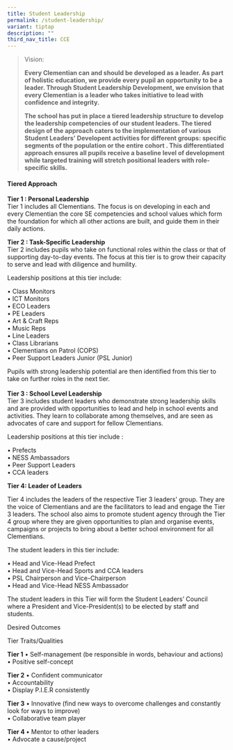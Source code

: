 ```yaml
---
title: Student Leadership
permalink: /student-leadership/
variant: tiptap
description: ""
third_nav_title: CCE
---
```

<blockquote>
<p>Vision:</p>
<p><strong>Every Clementian can and should be developed as a leader. As part of holistic education, we provide every pupil an opportunity to be a leader. Through Student Leadership Development, we envision that every Clementian is a leader who takes initiative to lead with confidence and integrity.</strong>
</p>
<p><strong>The school has put in place a tiered leadership structure to develop the leadership competencies of our student leaders. The tiered design of the approach caters to the implementation of various Student Leaders' Developent activities for different groups: specific segments of the population or the entire cohort . This differentiated approach ensures all pupils receive a baseline level of development while targeted training will stretch positional leaders with role-specific skills.</strong>
</p>
</blockquote>
<h4>Tiered Approach</h4>
<p><strong>Tier 1 : Personal Leadership </strong>
<br>Tier 1 includes all Clementians. The focus is on developing in each and
every Clementian the core SE competencies and school values which form
the foundation for which all other actions are built, and guide them in
their daily actions.</p>
<p><strong>Tier 2 : Task-Specific Leadership </strong>
<br>Tier 2 includes pupils who take on functional roles within the class or
that of supporting day-to-day events. The focus at this tier is to grow
their capacity to serve and lead with diligence and humility.</p>
<p>Leadership positions at this tier include:</p>
<p>• Class Monitors
<br>• ICT Monitors
<br>• ECO Leaders
<br>• PE Leaders
<br>• Art &amp; Craft Reps
<br>• Music Reps
<br>• Line Leaders
<br>• Class Librarians
<br>• Clementians on Patrol (COPS)
<br>• Peer Support Leaders Junior (PSL Junior)</p>
<p>Pupils with strong leadership potential are then identified from this
tier to take on further roles in the next tier.
<br>
<br><strong>Tier 3 : School Level Leadership</strong>
<br>Tier 3 includes student leaders who demonstrate strong leadership skills
and are provided with opportunities to lead and help in school events and
activities. They learn to collaborate among themselves, and are seen as
advocates of care and support for fellow Clementians.</p>
<p>Leadership positions at this tier include :</p>
<p>• Prefects
<br>• NESS Ambassadors
<br>• Peer Support Leaders
<br>• CCA leaders</p>
<p><strong>Tier 4: Leader of Leaders</strong>
</p>
<p>Tier 4 includes the leaders of the respective Tier 3 leaders' group. They
are the voice of Clementians and are the facilitators to lead and engage
the Tier 3 leaders. The school also aims to promote student agency through
the Tier 4 group where they are given opportunities to plan and organise
events, campaigns or projects to bring about a better school environment
for all Clementians.</p>
<p>The student leaders in this tier include:</p>
<p>• Head and Vice-Head Prefect
<br>• Head and Vice-Head Sports and CCA leaders
<br>• PSL Chairperson and Vice-Chairperson
<br>• Head and Vice-Head NESS Ambassador</p>
<p>The student leaders in this Tier will form the Student Leaders’ Council
where a President and Vice-President(s) to be elected by staff and students.</p>
<p>Desired Outcomes</p>
<p>Tier Traits/Qualities</p>
<p><strong>Tier 1</strong> • Self-management (be responsible in words, behaviour
and actions)
<br>• Positive self-concept</p>
<p><strong>Tier 2</strong> • Confident communicator
<br>• Accountability
<br>• Display P.I.E.R consistently</p>
<p><strong>Tier 3</strong> • Innovative (find new ways to overcome challenges
and constantly look for ways to improve)
<br>• Collaborative team player</p>
<p><strong>Tier 4 </strong>• Mentor to other leaders
<br>• Advocate a cause/project</p>